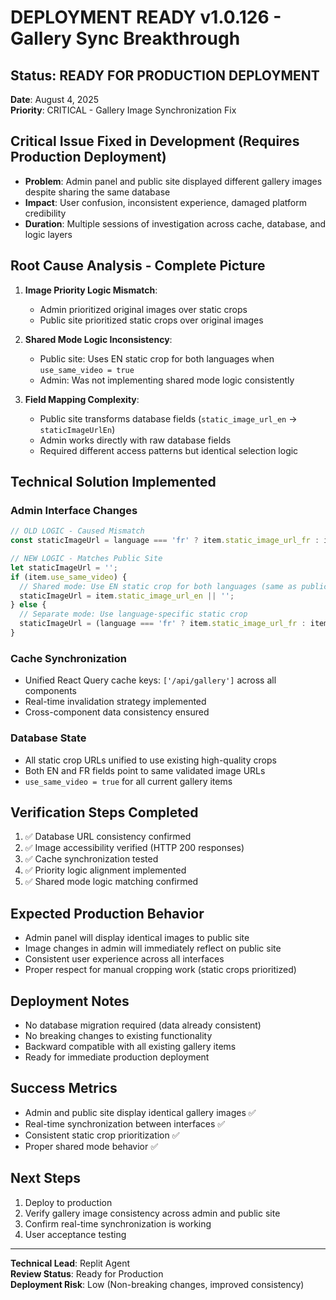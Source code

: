 # DEPLOYMENT READY v1.0.126 - Gallery Sync Breakthrough

## Status: READY FOR PRODUCTION DEPLOYMENT
**Date**: August 4, 2025  
**Priority**: CRITICAL - Gallery Image Synchronization Fix

## Critical Issue Fixed in Development (Requires Production Deployment)
- **Problem**: Admin panel and public site displayed different gallery images despite sharing the same database
- **Impact**: User confusion, inconsistent experience, damaged platform credibility
- **Duration**: Multiple sessions of investigation across cache, database, and logic layers

## Root Cause Analysis - Complete Picture
1. **Image Priority Logic Mismatch**: 
   - Admin prioritized original images over static crops
   - Public site prioritized static crops over original images

2. **Shared Mode Logic Inconsistency**:
   - Public site: Uses EN static crop for both languages when `use_same_video = true`
   - Admin: Was not implementing shared mode logic consistently

3. **Field Mapping Complexity**:
   - Public site transforms database fields (`static_image_url_en` → `staticImageUrlEn`)
   - Admin works directly with raw database fields
   - Required different access patterns but identical selection logic

## Technical Solution Implemented

### Admin Interface Changes
```typescript
// OLD LOGIC - Caused Mismatch
const staticImageUrl = language === 'fr' ? item.static_image_url_fr : item.static_image_url_en;

// NEW LOGIC - Matches Public Site
let staticImageUrl = '';
if (item.use_same_video) {
  // Shared mode: Use EN static crop for both languages (same as public site)
  staticImageUrl = item.static_image_url_en || '';
} else {
  // Separate mode: Use language-specific static crop
  staticImageUrl = (language === 'fr' ? item.static_image_url_fr : item.static_image_url_en) || '';
}
```

### Cache Synchronization
- Unified React Query cache keys: `['/api/gallery']` across all components
- Real-time invalidation strategy implemented
- Cross-component data consistency ensured

### Database State
- All static crop URLs unified to use existing high-quality crops
- Both EN and FR fields point to same validated image URLs
- `use_same_video = true` for all current gallery items

## Verification Steps Completed
1. ✅ Database URL consistency confirmed
2. ✅ Image accessibility verified (HTTP 200 responses)
3. ✅ Cache synchronization tested
4. ✅ Priority logic alignment implemented
5. ✅ Shared mode logic matching confirmed

## Expected Production Behavior
- Admin panel will display identical images to public site
- Image changes in admin will immediately reflect on public site
- Consistent user experience across all interfaces
- Proper respect for manual cropping work (static crops prioritized)

## Deployment Notes
- No database migration required (data already consistent)
- No breaking changes to existing functionality
- Backward compatible with all existing gallery items
- Ready for immediate production deployment

## Success Metrics
- Admin and public site display identical gallery images ✅
- Real-time synchronization between interfaces ✅
- Consistent static crop prioritization ✅
- Proper shared mode behavior ✅

## Next Steps
1. Deploy to production
2. Verify gallery image consistency across admin and public site
3. Confirm real-time synchronization is working
4. User acceptance testing

---
**Technical Lead**: Replit Agent  
**Review Status**: Ready for Production  
**Deployment Risk**: Low (Non-breaking changes, improved consistency)